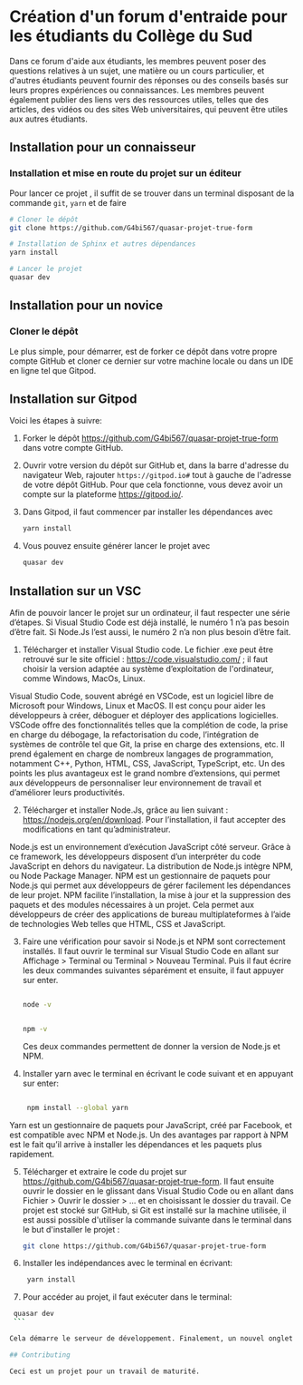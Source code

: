 # Création d'un forum d'entraide pour les étudiants du Collège du Sud

Dans ce forum d'aide aux étudiants, les membres peuvent poser des questions relatives à un sujet, une matière ou un cours particulier, et d'autres étudiants peuvent fournir des réponses ou des conseils basés sur leurs propres expériences ou connaissances. Les membres peuvent également publier des liens vers des ressources utiles, telles que des articles, des vidéos ou des sites Web universitaires, qui peuvent être utiles aux autres étudiants.

## Installation pour un connaisseur

### Installation et mise en route du projet sur un éditeur

Pour lancer ce projet , il suffit de se trouver dans un terminal disposant de la commande `git`, `yarn` et de faire

```bash
# Cloner le dépôt
git clone https://github.com/G4bi567/quasar-projet-true-form

# Installation de Sphinx et autres dépendances
yarn install

# Lancer le projet
quasar dev
```

## Installation pour un novice

### Cloner le dépôt

Le plus simple, pour démarrer, est de forker ce dépôt dans votre propre compte
GitHub et cloner ce dernier sur votre machine locale ou dans un IDE en ligne tel que Gitpod.

## Installation sur Gitpod

Voici les étapes à suivre:

1. Forker le dépôt https://github.com/G4bi567/quasar-projet-true-form dans
   votre compte GitHub.

2. Ouvrir votre version du dépôt sur GitHub et, dans la barre d'adresse du
   navigateur Web, rajouter `https://gitpod.io#` tout à gauche de l'adresse de
   votre dépôt GitHub. Pour que cela fonctionne, vous devez avoir un compte sur la plateforme https://gitpod.io/.

3. Dans Gitpod, il faut commencer par installer les dépendances avec

   ```bash
   yarn install
   ```

4. Vous pouvez ensuite générer lancer le projet avec

   ```bash
   quasar dev
   ```

## Installation sur un VSC

Afin de pouvoir lancer le projet sur un ordinateur, il faut respecter une série d’étapes. Si Visual Studio Code est déjà installé, le numéro 1 n’a pas besoin d’être fait. Si Node.Js l’est aussi, le numéro 2 n’a non plus besoin d’être fait.

1. Télécharger et installer Visual Studio code. Le fichier .exe peut être retrouvé sur le site officiel : https://code.visualstudio.com/ ; il faut choisir la version adaptée au système d’exploitation de l'ordinateur, comme Windows, MacOs, Linux.

Visual Studio Code, souvent abrégé en VSCode, est un logiciel libre de Microsoft pour Windows, Linux et MacOS. Il est conçu pour aider les développeurs à créer, déboguer et déployer des applications logicielles. VSCode offre des fonctionnalités telles que la complétion de code, la prise en charge du débogage, la refactorisation du code, l’intégration de systèmes de contrôle tel que Git, la prise en charge des extensions, etc. Il prend également en charge de nombreux langages de programmation, notamment C++, Python, HTML, CSS, JavaScript, TypeScript, etc. Un des points les plus avantageux est le grand nombre d’extensions, qui permet aux développeurs de personnaliser leur environnement de travail et d’améliorer leurs productivités.

2. Télécharger et installer Node.Js, grâce au lien suivant : https://nodejs.org/en/download.
   Pour l’installation, il faut accepter des modifications en tant qu’administrateur.

Node.js est un environnement d’exécution JavaScript côté serveur. Grâce à ce framework, les développeurs disposent d’un interpréter du code JavaScript en dehors du navigateur. La distribution de Node.js intègre NPM, ou Node Package Manager. NPM est un gestionnaire de paquets pour Node.js qui permet aux développeurs de gérer facilement les dépendances de leur projet. NPM facilite l’installation, la mise à jour et la suppression des paquets et des modules nécessaires à un projet. Cela permet aux développeurs de créer des applications de bureau multiplateformes à l’aide de technologies Web telles que HTML, CSS et JavaScript.

3. Faire une vérification pour savoir si Node.js et NPM sont correctement installés. Il faut ouvrir le terminal sur Visual Studio Code en allant sur Affichage > Terminal ou Terminal > Nouveau Terminal. Puis il faut écrire les deux commandes suivantes séparément et ensuite, il faut appuyer sur enter.

   ```bash

   node -v

   ```

   ```bash

   npm -v

   ```

   Ces deux commandes permettent de donner la version de Node.js et NPM.

4. Installer yarn avec le terminal en écrivant le code suivant et en appuyant sur enter:

   ```bash

	npm install --global yarn

	```

Yarn est un gestionnaire de paquets pour JavaScript, créé par Facebook, et est compatible avec NPM et Node.js. Un des avantages par rapport à NPM est le fait qu’il arrive à installer les dépendances et les paquets plus rapidement.

5. Télécharger et extraire le code du projet sur https://github.com/G4bi567/quasar-projet-true-form. Il faut ensuite ouvrir le dossier en le glissant dans Visual Studio Code ou en allant dans Fichier > Ouvrir le dossier > ... et en choisissant le dossier du travail. Ce projet est stocké sur GitHub, si Git est installé sur la machine utilisée, il est aussi possible d'utiliser la commande suivante dans le terminal dans le but d'installer le projet :

	```bash
	git clone https://github.com/G4bi567/quasar-projet-true-form
	```

6. Installer les indépendances avec le terminal en écrivant:

   ```bash
	yarn install
	```


7.	Pour accéder au projet, il faut exécuter dans le terminal:
   
   ```bash
	quasar dev
	```

Cela démarre le serveur de développement. Finalement, un nouvel onglet s’ouvre. Cependant si rien ne s’ouvre, il faut appuyer sur « ctrl +click » dans le terminal sur http://localhost... .

## Contributing

Ceci est un projet pour un travail de maturité.
